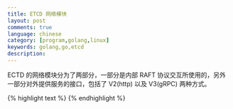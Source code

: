 ```yaml
---
title: ETCD 网络模块
layout: post
comments: true
language: chinese
category: [program,golang,linux]
keywords: golang,go,etcd
description:
---
```


ECTD 的网络模块分为了两部分，一部分是内部 RAFT 协议交互所使用的，另外一部分对外提供服务的接口，包括了 V2(http) 以及 V3(gRPC) 两种方式。

<!-- more -->



{% highlight text %}
{% endhighlight %}
